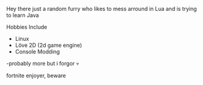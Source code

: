 Hey there just a random furry who likes to mess arround in Lua and is trying to learn Java

Hobbies Include 
- Linux
- Löve 2D (2d game engine)
- Console Modding


-probably more but i forgor 💀










fortnite enjoyer, beware
